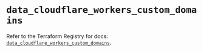 # `data_cloudflare_workers_custom_domains`

Refer to the Terraform Registry for docs: [`data_cloudflare_workers_custom_domains`](https://registry.terraform.io/providers/cloudflare/cloudflare/5.6.0/docs/data-sources/workers_custom_domains).
